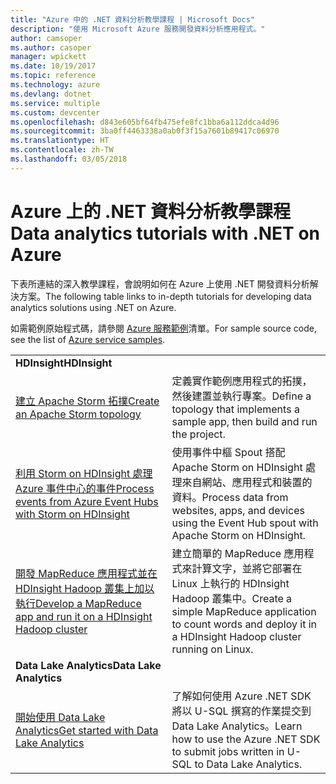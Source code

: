 ```yaml
---
title: "Azure 中的 .NET 資料分析教學課程 | Microsoft Docs"
description: "使用 Microsoft Azure 服務開發資料分析應用程式。"
author: camsoper
ms.author: casoper
manager: wpickett
ms.date: 10/19/2017
ms.topic: reference
ms.technology: azure
ms.devlang: dotnet
ms.service: multiple
ms.custom: devcenter
ms.openlocfilehash: d843e605bf64fb475efe8fc1bba6a112ddca4d96
ms.sourcegitcommit: 3ba0ff4463338a0ab0f3f15a7601b89417c06970
ms.translationtype: HT
ms.contentlocale: zh-TW
ms.lasthandoff: 03/05/2018
---
```

# <a name="data-analytics-tutorials-with-net-on-azure"></a><span data-ttu-id="ea5ed-103">Azure 上的 .NET 資料分析教學課程</span><span class="sxs-lookup"><span data-stu-id="ea5ed-103">Data analytics tutorials with .NET on Azure</span></span>

<span data-ttu-id="ea5ed-104">下表所連結的深入教學課程，會說明如何在 Azure 上使用 .NET 開發資料分析解決方案。</span><span class="sxs-lookup"><span data-stu-id="ea5ed-104">The following table links to in-depth tutorials for developing data analytics solutions using .NET on Azure.</span></span> 

<span data-ttu-id="ea5ed-105">如需範例原始程式碼，請參閱 [Azure 服務範例](https://azure.microsoft.com/resources/samples/?platform=dotnet)清單。</span><span class="sxs-lookup"><span data-stu-id="ea5ed-105">For sample source code, see the list of [Azure service samples](https://azure.microsoft.com/resources/samples/?platform=dotnet).</span></span>

| | |
|---|---|
| <span data-ttu-id="ea5ed-106">**HDInsight**</span><span class="sxs-lookup"><span data-stu-id="ea5ed-106">**HDInsight**</span></span> | |
| <span data-ttu-id="ea5ed-107">[建立 Apache Storm 拓撲][1]</span><span class="sxs-lookup"><span data-stu-id="ea5ed-107">[Create an Apache Storm topology][1]</span></span> | <span data-ttu-id="ea5ed-108">定義實作範例應用程式的拓撲，然後建置並執行專案。</span><span class="sxs-lookup"><span data-stu-id="ea5ed-108">Define a topology that implements a sample app, then build and run the project.</span></span> | 
| <span data-ttu-id="ea5ed-109">[利用 Storm on HDInsight 處理 Azure 事件中心的事件][2]</span><span class="sxs-lookup"><span data-stu-id="ea5ed-109">[Process events from Azure Event Hubs with Storm on HDInsight][2]</span></span> | <span data-ttu-id="ea5ed-110">使用事件中樞 Spout 搭配 Apache Storm on HDInsight 處理來自網站、應用程式和裝置的資料。</span><span class="sxs-lookup"><span data-stu-id="ea5ed-110">Process data from websites, apps, and devices using the Event Hub spout with Apache Storm on HDInsight.</span></span>
| <span data-ttu-id="ea5ed-111">[開發 MapReduce 應用程式並在 HDInsight Hadoop 叢集上加以執行][3]</span><span class="sxs-lookup"><span data-stu-id="ea5ed-111">[Develop a MapReduce app and run it on a HDInsight Hadoop cluster][3]</span></span> | <span data-ttu-id="ea5ed-112">建立簡單的 MapReduce 應用程式來計算文字，並將它部署在 Linux 上執行的 HDInsight Hadoop 叢集中。</span><span class="sxs-lookup"><span data-stu-id="ea5ed-112">Create a simple MapReduce application to count words and deploy it in a HDInsight Hadoop cluster running on Linux.</span></span> |
| <span data-ttu-id="ea5ed-113">**Data Lake Analytics**</span><span class="sxs-lookup"><span data-stu-id="ea5ed-113">**Data Lake Analytics**</span></span> | |
| <span data-ttu-id="ea5ed-114">[開始使用 Data Lake Analytics][4]</span><span class="sxs-lookup"><span data-stu-id="ea5ed-114">[Get started with Data Lake Analytics][4]</span></span> | <span data-ttu-id="ea5ed-115">了解如何使用 Azure .NET SDK 將以 U-SQL 撰寫的作業提交到 Data Lake Analytics。</span><span class="sxs-lookup"><span data-stu-id="ea5ed-115">Learn how to use the Azure .NET SDK to submit jobs written in U-SQL to Data Lake Analytics.</span></span>|


[1]: /azure/hdinsight/hdinsight-storm-develop-csharp-event-hub-topology
[2]: /azure/hdinsight/hdinsight-storm-develop-csharp-visual-studio-topology
[3]: /azure/hdinsight/hdinsight-hadoop-dotnet-csharp-mapreduce-streaming
[4]: /azure/data-lake-analytics/data-lake-analytics-get-started-net-sdk